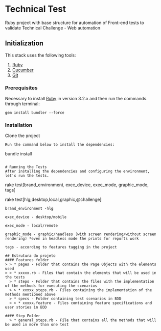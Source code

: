 # Technical Test
Ruby project with base structure for automation of Front-end tests to validate Technical Challenge - Web automation

## Initialization
This stack uses the following tools:
1. [Ruby](https://rubyinstaller.org/)
2. [Cucumber](https://cucumber.io/)
3. [Git](https://git-scm.com/download/win)

### Prerequisites
Necessary to install [Ruby](https://rubyinstaller.org/) in version 3.2.x and then run the commands through terminal:

```
gem install bundler --force
```

### Installation
Clone the project
```
Run the command below to install the dependencies:
```
bundle install
```

# Running the Tests
After installing the dependencies and configuring the environment, let's run the tests.
```
rake test[brand_environment, exec_device, exec_mode, graphic_mode, tags]

rake test[hlg,desktop,local,graphic,@challenge]
```
brand_environment -hlg

exec_device - desktop/mobile

exec_mode - local/remote

graphic_mode - graphic/headless (with screen rendering/without screen rendering) *even in headless mode the prints for reports work

tags - according to features tagging in the project

## Estrutura do projeto 
#### Features folder
> > * pages - Folder that contains the Page Objects with the elements used
> > * xxxxx.rb - Files that contain the elements that will be used in the tests
  > * steps - Folder that contains the files with the implementation of the methods for executing the scenarios
  > > * xxxxx_steps.rb - Files containing the implementation of the methods mentioned above
  > * specs - Folder containing test scenarios in BDD
  > > * xxxxx.feature - Files containing feature specifications and user stories in BDD

#### Step Folder
  > * general_steps.rb - File that contains all the methods that will be used in more than one test
